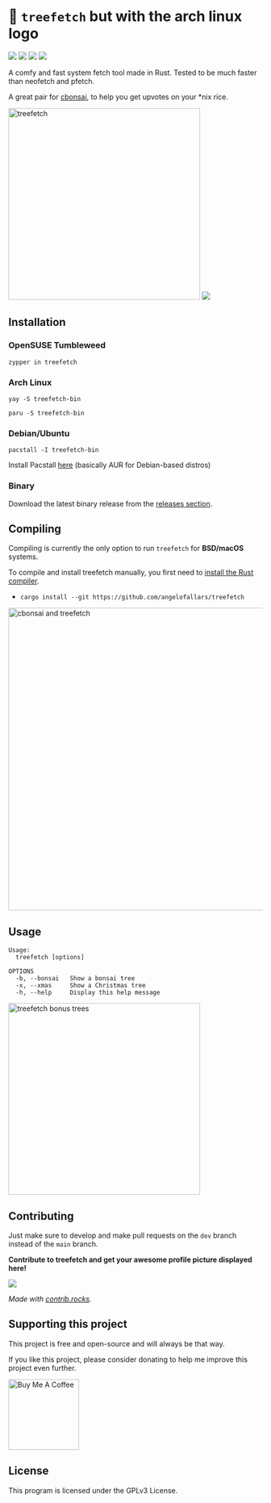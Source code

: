 # 🌲 `treefetch` but with the arch linux logo 

<img src="https://img.shields.io/github/v/release/angelofallars/treefetch?display_name=tag&color=1A90D2"> <img src="https://img.shields.io/github/stars/angelofallars/treefetch?label=stars&color=C3B640"> <img src="https://img.shields.io/github/issues/angelofallars/treefetch?color=87599A"> <img src="https://img.shields.io/github/downloads/angelofallars/treefetch/total?label=downloads&logo=github&color=6EA340"> 

A comfy and fast system fetch tool made in Rust. Tested to be much faster than neofetch and pfetch.

A great pair for [cbonsai](https://gitlab.com/jallbrit/cbonsai), to help you get upvotes on your \*nix rice.

<img src="https://user-images.githubusercontent.com/39676098/145780007-f612ceff-7414-4bbe-af14-e2d48004ed9d.png" alt="treefetch" width=380px>

<img src="https://repology.org/badge/vertical-allrepos/treefetch.svg">

## Installation

### OpenSUSE Tumbleweed

`zypper in treefetch`

### Arch Linux

`yay -S treefetch-bin`

`paru -S treefetch-bin`

### Debian/Ubuntu

`pacstall -I treefetch-bin`

Install Pacstall [here](https://github.com/pacstall/pacstall) (basically AUR for Debian-based distros)

### Binary

Download the latest binary release from the [releases section](https://github.com/angelofallars/treefetch/releases).

## Compiling

Compiling is currently the only option to run `treefetch` for **BSD/macOS** systems.

To compile and install treefetch manually, you first need to [install the Rust
compiler](https://www.rust-lang.org/tools/install).

- `cargo install --git https://github.com/angelofallars/treefetch`

<img src="https://user-images.githubusercontent.com/39676098/145779840-59f1d0ef-7577-408c-a9fb-ce93b262c7df.png" alt="cbonsai and treefetch" width=600px>

## Usage

```
Usage:
  treefetch [options]

OPTIONS
  -b, --bonsai   Show a bonsai tree
  -x, --xmas     Show a Christmas tree
  -h, --help     Display this help message
```

<img src="https://user-images.githubusercontent.com/39676098/149612115-2a02d617-d70a-4eed-bcce-2dd590698ea1.png" alt="treefetch bonus trees" width=380px>

## Contributing

Just make sure to develop and make pull requests on the `dev` branch instead of
the `main` branch.

**Contribute to treefetch and get your awesome profile picture displayed here!**

<a href="https://github.com/angelofallars/treefetch/graphs/contributors">
  <img src="https://contrib.rocks/image?repo=angelofallars/treefetch" />
</a>

*Made with [contrib.rocks](https://contrib.rocks).*

## Supporting this project

This project is free and open-source and will always be that way.

If you like this project, please consider donating to help me improve this project even further.

<a href="https://www.buymeacoffee.com/angelofallaria" target="_blank"><img src="https://cdn.buymeacoffee.com/buttons/default-orange.png" alt="Buy Me A Coffee" width="140"></a>

## License

This program is licensed under the GPLv3 License.
